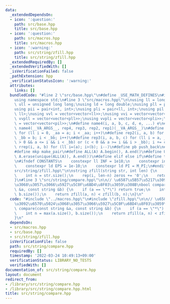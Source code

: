 ```yaml
---
data:
  _extendedDependsOn:
  - icon: ':question:'
    path: src/base.hpp
    title: src/base.hpp
  - icon: ':question:'
    path: src/macros.hpp
    title: src/macros.hpp
  - icon: ':warning:'
    path: src/string/zfill.hpp
    title: src/string/zfill.hpp
  _extendedRequiredBy: []
  _extendedVerifiedWith: []
  _isVerificationFailed: false
  _pathExtension: hpp
  _verificationStatusIcon: ':warning:'
  attributes:
    links: []
  bundledCode: "#line 2 \"src/base.hpp\"\n#define _USE_MATH_DEFINES\n#include <bits/stdc++.h>\n\
    using namespace std;\n#line 3 \"src/macros.hpp\"\n\nusing ll = long long;\nusing\
    \ ull = unsigned long long;\nusing ld = long double;\nusing pll = pair<ll, ll>;\n\
    using pii = pair<int, int>;\nusing pli = pair<ll, int>;\nusing pil = pair<int,\
    \ ll>;\nusing vvl = vector<vector<ll>>;\nusing vvi = vector<vector<int>>;\nusing\
    \ vvpll = vector<vector<pll>>;\nusing vvpli = vector<vector<pli>>;\nusing vvpil\
    \ = vector<vector<pil>>;\n#define name4(i, a, b, c, d, e, ...) e\n#define rep(...)\
    \ name4(__VA_ARGS__, rep4, rep3, rep2, rep1)(__VA_ARGS__)\n#define rep1(i, a)\
    \ for (ll i = 0, _aa = a; i < _aa; i++)\n#define rep2(i, a, b) for (ll i = a,\
    \ _bb = b; i < _bb; i++)\n#define rep3(i, a, b, c) for (ll i = a, _bb = b; (c\
    \ > 0 && a <= i && i < _bb) or (c < 0 && a >= i && i > _bb); i += c)\n#define\
    \ rrep(i, a, b) for (ll i=(a); i>(b); i--)\n#define pb push_back\n#define eb emplace_back\n\
    #define mkp make_pair\n#define ALL(A) A.begin(), A.end()\n#define UNIQUE(A) sort(ALL(A)),\
    \ A.erase(unique(ALL(A)), A.end())\n#define elif else if\n#define tostr to_string\n\
    \n#ifndef CONSTANTS\n    constexpr ll INF = 1e18;\n    constexpr int MOD = 1000000007;\n\
    \    constexpr ld EPS = 1e-10;\n    constexpr ld PI = M_PI;\n#endif\n#line 3 \"\
    src/string/zfill.hpp\"\n\nstring zfill(string str, int len) {\n    string zeros;\n\
    \    int n = str.size();\n    rep(i, len-n) zeros += '0';\n    return zeros+str;\n\
    }\n#line 3 \"src/string/compare.hpp\"\n\n// \u6587\u5B57\u5217\u3092\u6570\u5024\
    \u3068\u3057\u3066\u5927\u5C0F\u6BD4\u8F03\u3059\u308B\nbool compare(const string\
    \ &a, const string &b) {\n    if (a == \"*\") return true;\n    int n = max(a.size(),\
    \ b.size());\n    return zfill(a, n) < zfill(b, n);\n}\n"
  code: "#include \"../macros.hpp\"\n#include \"zfill.hpp\"\n\n// \u6587\u5B57\u5217\
    \u3092\u6570\u5024\u3068\u3057\u3066\u5927\u5C0F\u6BD4\u8F03\u3059\u308B\nbool\
    \ compare(const string &a, const string &b) {\n    if (a == \"*\") return true;\n\
    \    int n = max(a.size(), b.size());\n    return zfill(a, n) < zfill(b, n);\n\
    }\n"
  dependsOn:
  - src/macros.hpp
  - src/base.hpp
  - src/string/zfill.hpp
  isVerificationFile: false
  path: src/string/compare.hpp
  requiredBy: []
  timestamp: '2022-03-24 10:49:13+09:00'
  verificationStatus: LIBRARY_NO_TESTS
  verifiedWith: []
documentation_of: src/string/compare.hpp
layout: document
redirect_from:
- /library/src/string/compare.hpp
- /library/src/string/compare.hpp.html
title: src/string/compare.hpp
---
```

